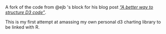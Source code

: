 A fork of the code from @ejb 's block for his blog post _[“A better way to structure D3 code”](http://ejb.github.io/2016/05/23/a-better-way-to-structure-d3-code.html)_.

This is my first attempt at amassing my own personal d3 charting library to be linked with R. 
